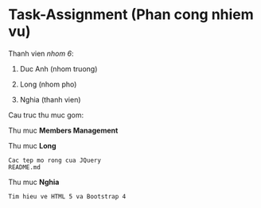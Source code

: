 # Task-Assignment (Phan cong nhiem vu)

Thanh vien <i>nhom 6</i>:

1. Duc Anh (nhom truong)

2. Long (nhom pho)

3. Nghia (thanh vien)

Cau truc thu muc gom:

Thu muc <b>Members Management</b>

Thu muc <b>Long</b>

    Cac tep mo rong cua JQuery
    README.md

Thu muc <b>Nghia</b>

    Tim hieu ve HTML 5 va Bootstrap 4
